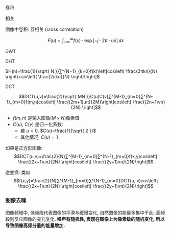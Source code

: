 卷积

相关

图像中卷积: 互相关 (cross correlation)

$$F(u)=\int_{-\infty}^{\infty}  f(x) \cdot\exp[-j\cdot 2\pi \cdot ux] \, dx $$

DWT

DHT

$H(n)=\frac{1}{\sqrt{ N }}​∑^{N−1}_{k=0}​f(k)\left[cos\left( \frac{2πkn​}{N} \right)+sin\left( \frac{2πkn}{N}​ \right)\right]$

DCT

$$DCT(u,v)=\frac{2}{\sqrt{ MN }}C(u)C(v)∑^{M-1}_{m=0}​∑^{N-1}_{m=0}f(m,n)cos\left[ \frac{(2m+1)uπ}{2M}​ \right]cos\left[ \frac{(2n+1)vπ}{2N}​ \right]$$

- $f(m, n)$ 是输入图像($M\times N$)像素值
- $C(u)$, $C(v)$ 是归一化系数:
	- 若 $u=0$, $C(u)=\frac{1}{\sqrt{ 2 }}$
	- 其他情况, $C(u)=1$

如果是正方形图像:
$$DCT(u,v)=\frac{2}{N}∑^{M-1}_{m=0}​∑^{N-1}_{m=0}f(x,y)cos\left[ \frac{(2x+1)uπ}{2N}​ \right]cos\left[ \frac{(2y+1)vπ}{2N}​ \right]$$

逆变换: 类似
$$f(x,y)=\frac{2}{N}∑^{M-1}_{m=0}​∑^{N-1}_{m=0}DCT(u, v)cos\left[ \frac{(2x+1)uπ}{2N}​ \right]cos\left[ \frac{(2y+1)vπ}{2N}​ \right]$$

### 图像去噪

图像频域中, 低频段代表图像的平滑与缓慢变化, 自然图像的能量多集中于此; 高频段则反应图像的突兀变化. **噪声有随机性, 表现在图像上为像素级的随机变化, 所以导致图像高频分量的能量增加.**